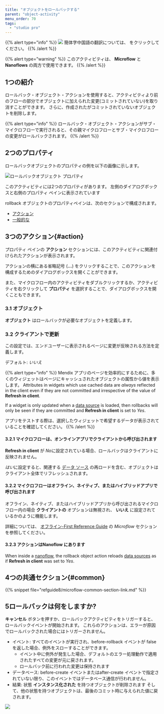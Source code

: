 ```yaml
---
title: "オブジェクトをロールバックする"
parent: "object-activity"
menu_order: 70
tags:
  - "studio pro"
---
```


{{% alert type="info" %}}
<img src="attachments/chinese-translation/china.png" style="display: inline-block; margin: 0" /> 簡体字中国語の翻訳については、 [<unk> <unk> <unk>](https://cdn.mendix.tencent-cloud.com/documentation/refguide8/rollback-object.pdf) をクリックしてください。
{{% /alert %}}

{{% alert type="warning" %}}
このアクティビティは、 **Microflow** と **Nanoflows** の両方で使用できます。
{{% /alert %}}

## 1つの紹介

ロールバック・オブジェクト・アクションを使用すると、アクティビティより前のフローの部分でオブジェクトに加えられた変更(コミットされていない)を取り消すことができます。 さらに、作成されたがコミットされていないオブジェクトを削除します。

{{% alert type="info" %}}
ロールバック・オブジェクト・アクションがサブ・マイクロフローで実行されると、その親マイクロフローとサブ・マイクロフローの変更がロールバックされます。
{{% /alert %}}

## 2つのプロパティ

ロールバックオブジェクトのプロパティの例を以下の画像に示します。

![ロールバックオブジェクト プロパティ](attachments/object-activities/rollback-properties.png)

このアクティビティには2つのプロパティがあります。 左側のダイアログボックスと右側のプロパティ ペインに表示されています

rollback オブジェクトのプロパティペインは、次のセクションで構成されます。

* [アクション](#action)
* [一般的な](#common)

## 3つのアクション{#action}

プロパティ ペインの **アクション** セクションには、このアクティビティに関連付けられたアクションが表示されます。

アクションの横にある省略記号 (**…**) をクリックすることで、このアクションを構成するためのダイアログボックスを開くことができます。

また、マイクロフロー内のアクティビティをダブルクリックするか、アクティビティを右クリックして **プロパティ** を選択することで、ダイアログボックスを開くこともできます。

### 3.1 オブジェクト

**オブジェクト** はロールバックが必要なオブジェクトを定義します。

### 3.2 クライアントで更新

この設定では、エンドユーザーに表示されるページに変更が反映される方法を定義します。

デフォルト: *いいえ*

{{% alert type="info" %}}
Mendix アプリのページを効率的にするために、多くのウィジェットはページにキャッシュされたオブジェクトの属性から値を表示します。 Attributes in widgets which use cached data are *always* reflected in the client even if they are not committed and irrespective of the value of **Refresh in client**.

If a widget is only updated when a [data source](data-sources) is loaded, then rollbacks will only be seen if they are committed and **Refresh in client** is set to *Yes*.

アプリをテストする際は、選択したウィジェットで希望するデータが表示されていることを確認してください。
{{% /alert %}}

#### 3.2.1 マイクロフローは、オンラインアプリでクライアントから呼び出されます

**Refresh in client** が *No*に設定されている場合、ロールバックはクライアントに反映されません。

*はい*に設定すると、関連する [データ ソース](data-sources) の再ロードを含む、オブジェクトはクライアント全体でリフレッシュされます。

#### 3.2.2 マイクロフローはオフライン、ネイティブ、またはハイブリッドアプリで呼び出されます

オフライン、ネイティブ、またはハイブリッドアプリから呼び出されるマイクロフロー内の場合 **クライアントの** オプションは無視され、 **いいえ** に設定されているかのように機能します。

詳細については、 [オフライン-First Reference Guide](offline-first#microflows) の *Microflow* セクションを参照してください。

#### 3.2.3 アクションはNanoflow にあります

When inside a [nanoflow](nanoflows), the rollback object action reloads [data sources](data-sources) as if **Refresh in client** was set to *Yes*.

## 4つの共通セクション{#common}

{{% snippet file="refguide8/microflow-common-section-link.md" %}}

## 5ロールバックは何をしますか?

**キャンセル** ボタンを押すか、ロールバックアクティビティをトリガーすると、ロールバックイベントが開始されます。 これらのアクションは、エラーが原因でロールバックされた場合にはトリガーされません。

* イベント: すべてのイベントが実行され、before-rollback イベントが false を返した場合、例外をスローすることができます。
    * イベント中に例外が発生した場合、デフォルトのエラー処理動作で適用されたすべての変更が元に戻されます。
    * ロールバック前に行われた変更は保持されます
* データベース: before-create イベントまたはafter-create イベントで指定されていない限り、このイベントではデータベース通信が行われません。
* 結果: 状態 **インスタンス化された** を持つオブジェクトが削除されます そして、他の状態を持つオブジェクトは、最後のコミット時に与えられた値に戻されます。

![](attachments/object-activities/18582170.png)
